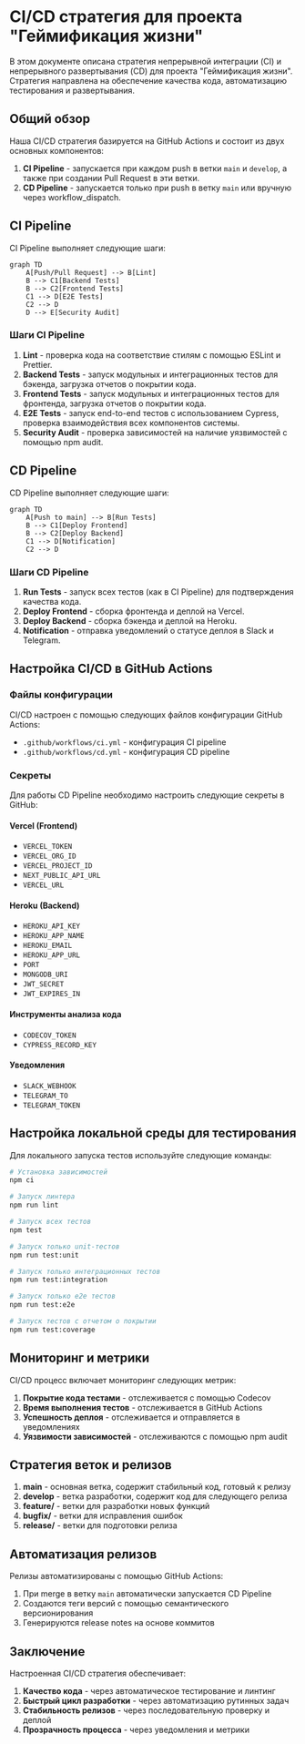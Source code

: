 # CI/CD стратегия для проекта "Геймификация жизни"

В этом документе описана стратегия непрерывной интеграции (CI) и непрерывного развертывания (CD) для проекта "Геймификация жизни". Стратегия направлена на обеспечение качества кода, автоматизацию тестирования и развертывания.

## Общий обзор

Наша CI/CD стратегия базируется на GitHub Actions и состоит из двух основных компонентов:

1. **CI Pipeline** - запускается при каждом push в ветки `main` и `develop`, а также при создании Pull Request в эти ветки.
2. **CD Pipeline** - запускается только при push в ветку `main` или вручную через workflow_dispatch.

## CI Pipeline

CI Pipeline выполняет следующие шаги:

```mermaid
graph TD
    A[Push/Pull Request] --> B[Lint]
    B --> C1[Backend Tests]
    B --> C2[Frontend Tests]
    C1 --> D[E2E Tests]
    C2 --> D
    D --> E[Security Audit]
```

### Шаги CI Pipeline

1. **Lint** - проверка кода на соответствие стилям с помощью ESLint и Prettier.
2. **Backend Tests** - запуск модульных и интеграционных тестов для бэкенда, загрузка отчетов о покрытии кода.
3. **Frontend Tests** - запуск модульных и интеграционных тестов для фронтенда, загрузка отчетов о покрытии кода.
4. **E2E Tests** - запуск end-to-end тестов с использованием Cypress, проверка взаимодействия всех компонентов системы.
5. **Security Audit** - проверка зависимостей на наличие уязвимостей с помощью npm audit.

## CD Pipeline

CD Pipeline выполняет следующие шаги:

```mermaid
graph TD
    A[Push to main] --> B[Run Tests]
    B --> C1[Deploy Frontend]
    B --> C2[Deploy Backend]
    C1 --> D[Notification]
    C2 --> D
```

### Шаги CD Pipeline

1. **Run Tests** - запуск всех тестов (как в CI Pipeline) для подтверждения качества кода.
2. **Deploy Frontend** - сборка фронтенда и деплой на Vercel.
3. **Deploy Backend** - сборка бэкенда и деплой на Heroku.
4. **Notification** - отправка уведомлений о статусе деплоя в Slack и Telegram.

## Настройка CI/CD в GitHub Actions

### Файлы конфигурации

CI/CD настроен с помощью следующих файлов конфигурации GitHub Actions:

- `.github/workflows/ci.yml` - конфигурация CI pipeline
- `.github/workflows/cd.yml` - конфигурация CD pipeline

### Секреты

Для работы CD Pipeline необходимо настроить следующие секреты в GitHub:

#### Vercel (Frontend)
- `VERCEL_TOKEN`
- `VERCEL_ORG_ID`
- `VERCEL_PROJECT_ID`
- `NEXT_PUBLIC_API_URL`
- `VERCEL_URL`

#### Heroku (Backend)
- `HEROKU_API_KEY`
- `HEROKU_APP_NAME`
- `HEROKU_EMAIL`
- `HEROKU_APP_URL`
- `PORT`
- `MONGODB_URI`
- `JWT_SECRET`
- `JWT_EXPIRES_IN`

#### Инструменты анализа кода
- `CODECOV_TOKEN`
- `CYPRESS_RECORD_KEY`

#### Уведомления
- `SLACK_WEBHOOK`
- `TELEGRAM_TO`
- `TELEGRAM_TOKEN`

## Настройка локальной среды для тестирования

Для локального запуска тестов используйте следующие команды:

```bash
# Установка зависимостей
npm ci

# Запуск линтера
npm run lint

# Запуск всех тестов
npm test

# Запуск только unit-тестов
npm run test:unit

# Запуск только интеграционных тестов
npm run test:integration

# Запуск только e2e тестов
npm run test:e2e

# Запуск тестов с отчетом о покрытии
npm run test:coverage
```

## Мониторинг и метрики

CI/CD процесс включает мониторинг следующих метрик:

1. **Покрытие кода тестами** - отслеживается с помощью Codecov
2. **Время выполнения тестов** - отслеживается в GitHub Actions
3. **Успешность деплоя** - отслеживается и отправляется в уведомлениях
4. **Уязвимости зависимостей** - отслеживаются с помощью npm audit

## Стратегия веток и релизов

1. **main** - основная ветка, содержит стабильный код, готовый к релизу
2. **develop** - ветка разработки, содержит код для следующего релиза
3. **feature/** - ветки для разработки новых функций
4. **bugfix/** - ветки для исправления ошибок
5. **release/** - ветки для подготовки релиза

## Автоматизация релизов

Релизы автоматизированы с помощью GitHub Actions:

1. При merge в ветку `main` автоматически запускается CD Pipeline
2. Создаются теги версий с помощью семантического версионирования
3. Генерируются release notes на основе коммитов

## Заключение

Настроенная CI/CD стратегия обеспечивает:

1. **Качество кода** - через автоматическое тестирование и линтинг
2. **Быстрый цикл разработки** - через автоматизацию рутинных задач
3. **Стабильность релизов** - через последовательную проверку и деплой
4. **Прозрачность процесса** - через уведомления и метрики 